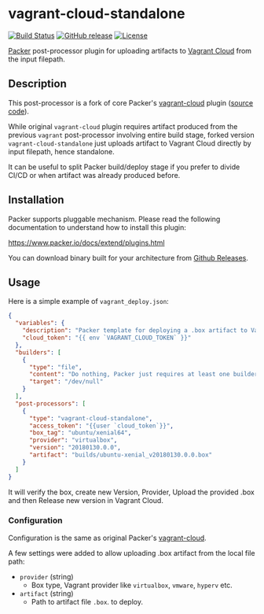 # vagrant-cloud-standalone
[![Build Status](https://travis-ci.org/armab/packer-post-processor-vagrant-cloud-standalone.svg?branch=master)](https://travis-ci.org/armab/packer-post-processor-vagrant-cloud-standalone)
[![GitHub release](https://img.shields.io/github/release/armab/packer-post-processor-vagrant-cloud-standalone.svg)](https://github.com/armab/packer-post-processor-vagrant-cloud-standalone/releases/latest)
[![License](https://img.shields.io/github/license/armab/packer-post-processor-vagrant-cloud-standalone.svg?style=flat)](LICENSE)

[Packer](https://www.packer.io/) post-processor plugin for uploading artifacts to [Vagrant Cloud](https://vagrantcloud.com/) from the input filepath.

## Description
This post-processor is a fork of core Packer's [vagrant-cloud](https://www.packer.io/docs/post-processors/vagrant-cloud.html)
plugin ([source code](https://github.com/hashicorp/packer/tree/master/post-processor/vagrant-cloud)).

While original `vagrant-cloud` plugin requires artifact produced from the previous `vagrant` post-processor
involving entire build stage, forked version `vagrant-cloud-standalone` just uploads artifact to
Vagrant Cloud directly by input filepath, hence standalone.

It can be useful to split Packer build/deploy stage if you prefer to divide CI/CD or when artifact
was already produced before.

## Installation
Packer supports pluggable mechanism. Please read the following documentation to understand how to install this plugin:

https://www.packer.io/docs/extend/plugins.html

You can download binary built for your architecture from [Github Releases](https://github.com/armab/packer-post-processor-vagrant-cloud-standalone/releases).

## Usage
Here is a simple example of `vagrant_deploy.json`:

```json
{
  "variables": {
    "description": "Packer template for deploying a .box artifact to Vagrant CLoud",
    "cloud_token": "{{ env `VAGRANT_CLOUD_TOKEN` }}"
  },
  "builders": [
    {
      "type": "file",
      "content": "Do nothing, Packer just requires at least one builder to be present",
      "target": "/dev/null"
    }
  ],
  "post-processors": [
    {
      "type": "vagrant-cloud-standalone",
      "access_token": "{{user `cloud_token`}}",
      "box_tag": "ubuntu/xenial64",
      "provider": "virtualbox",
      "version": "20180130.0.0",
      "artifact": "builds/ubuntu-xenial_v20180130.0.0.box"
    }
  ]
}
```

It will verify the box, create new Version, Provider, Upload the provided .box and then Release new version in Vagrant Cloud.

### Configuration
Configuration is the same as original Packer's [vagrant-cloud](https://www.packer.io/docs/post-processors/vagrant-cloud.html).

A few settings were added to allow uploading .box artifact from the local file path:
- `provider` (string)
  - Box type, Vagrant provider like `virtualbox`, `vmware`, `hyperv` etc.
- `artifact` (string)
  - Path to artifact file `.box`. to deploy.
